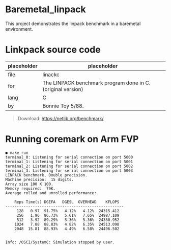 # Baremetal_linpack
This project demonstrates the linpack benchmark in a baremetal environment.

# Linkpack source code

placeholder | placeholder
--|--
file|linackc
for | The LINPACK benchmark program done in C.(original version)
lang | C
by | Bonnie Toy 5/88.

> Download: https://netlib.org/benchmark/

# Running coremark on Arm FVP

```shell
● make run
terminal_0: Listening for serial connection on port 5000
terminal_1: Listening for serial connection on port 5001
terminal_2: Listening for serial connection on port 5002
terminal_3: Listening for serial connection on port 5003
LINPACK benchmark, Double precision.
Machine precision:  15 digits.
Array size 100 X 100.
Memory required:  79K.
Average rolled and unrolled performance:

    Reps Time(s) DGEFA   DGESL  OVERHEAD    KFLOPS
----------------------------------------------------
     128   0.97  91.75%   4.12%   4.12%  24315.412
     256   1.96  86.73%   5.61%   7.65%  24987.109
     512   3.92  89.29%   5.36%   5.36%  24380.952
    1024   7.88  88.83%   4.82%   6.35%  24513.098
    2048  15.81  88.93%   4.49%   6.58%  24496.502


Info: /OSCI/SystemC: Simulation stopped by user.
```

